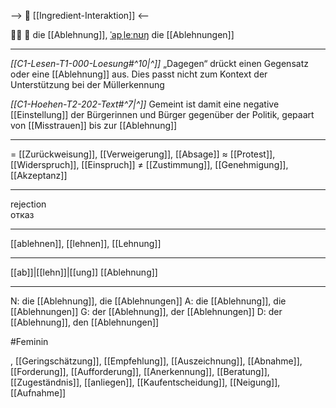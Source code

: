 --> 🤝 [[Ingredient-Interaktion]] <--

🙅‍♀️ 🔴 die [[Ablehnung]], [ˈapˌleːnʊŋ](https://youglish.com/pronounce/Ablehnung/german)
die [[Ablehnungen]]

---
*[[C1-Lesen-T1-000-Loesung#^10|^]]* „Dagegen“ drückt einen Gegensatz oder eine [[Ablehnung]] aus. Dies passt nicht zum Kontext der Unterstützung bei der Müllerkennung

*[[C1-Hoehen-T2-202-Text#^7|^]]* Gemeint ist damit eine negative [[Einstellung]] der Bürgerinnen und Bürger gegenüber der Politik, gepaart von [[Misstrauen]] bis zur [[Ablehnung]]


---
= [[Zurückweisung]], [[Verweigerung]], [[Absage]]
≈ [[Protest]], [[Widerspruch]], [[Einspruch]]
≠ [[Zustimmung]], [[Genehmigung]], [[Akzeptanz]]

---
rejection  
отказ

---
[[ablehnen]], [[lehnen]], [[Lehnung]]

---
[[ab]]|[[lehn]]|[[ung]]
[[Ablehnung]]


---
N: die [[Ablehnung]], die [[Ablehnungen]]
A: die [[Ablehnung]], die [[Ablehnungen]]
G: der [[Ablehnung]], der [[Ablehnungen]]
D: der [[Ablehnung]], den [[Ablehnungen]]


#Feminin 

, [[Geringschätzung]], [[Empfehlung]], [[Auszeichnung]], [[Abnahme]], [[Forderung]], [[Aufforderung]], [[Anerkennung]], [[Beratung]], [[Zugeständnis]], [[anliegen]], [[Kaufentscheidung]], [[Neigung]], [[Aufnahme]]